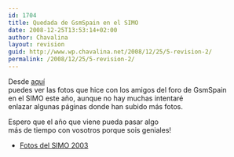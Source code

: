 ```yaml
---
id: 1704
title: Quedada de GsmSpain en el SIMO
date: 2008-12-25T13:53:14+02:00
author: Chavalina
layout: revision
guid: http://www.wp.chavalina.net/2008/12/25/5-revision-2/
permalink: /2008/12/25/5-revision-2/
---
```

<p align="left">
  Desde <a href="galerias/simo2003/thumbs.htm" target="_blank">aqu&iacute;</a><br /> puedes ver las fotos que hice con los amigos del foro de GsmSpain<br /> en el SIMO este a&ntilde;o, aunque no hay muchas intentaré<br /> enlazar algunas páginas donde han subido más fotos.
</p>

<p align="left">
  Espero que el a&ntilde;o que viene pueda pasar algo<br /> más de tiempo con vosotros porque sois geniales!
</p>

  * <a href="galerias/simo2003/thumbs.htm" target="_blank">Fotos del SIMO 2003</a>